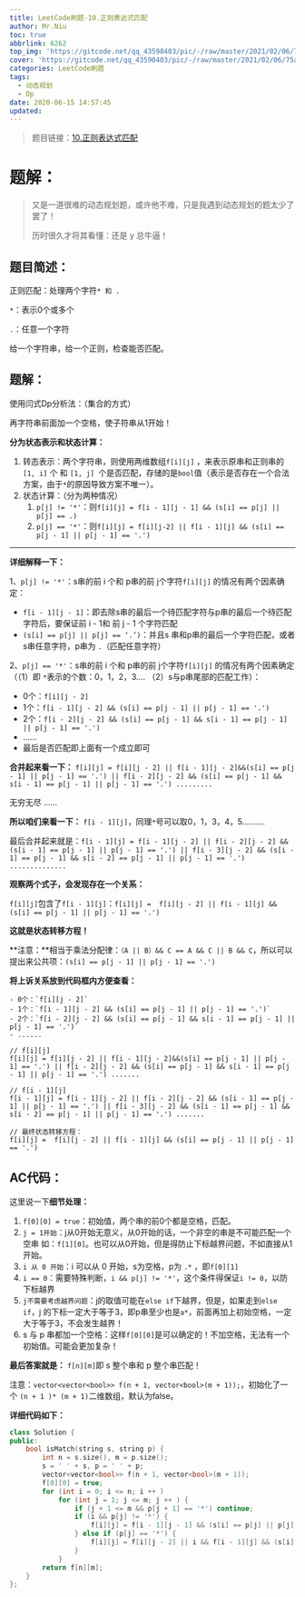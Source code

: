 ```yaml
---
title: LeetCode刷题-10.正则表达式匹配
author: Mr.Niu
toc: true
abbrlink: 6262
top_img: 'https://gitcode.net/qq_43590403/pic/-/raw/master/2021/02/06/75a319eb796ea3b3991c19b40c821e28.png'
cover: 'https://gitcode.net/qq_43590403/pic/-/raw/master/2021/02/06/75a319eb796ea3b3991c19b40c821e28.png'
categories: LeetCode刷题
tags:
  - 动态规划
  - Dp
date: 2020-06-15 14:57:45
updated:
---
```








> 题目链接：[10.正则表达式匹配](https://leetcode-cn.com/problems/regular-expression-matching/)



# 题解：



> 又是一道很难的动态规划题，或许他不难，只是我遇到动态规划的题太少了罢了！
>
> 历时很久才将其看懂：还是 y 总牛逼！



## 题目简述：



正则匹配：处理两个字符`* 和 .`

`*`：表示0个或多个

`.`：任意一个字符



给一个字符串，给一个正则，检查能否匹配。



## 题解：



使用闫式Dp分析法：（集合的方式）



再字符串前面加一个空格，使子符串从1开始！



**分为状态表示和状态计算：**



1. 转态表示：两个字符串，则使用两维数组`f[i][j]` ，来表示原串和正则串的 `[1, i]` 个 和 `[1, j] `个是否匹配，存储的是`bool`值（表示是否存在一个合法方案，由于`*`的原因导致方案不唯一）。
2. 状态计算：（分为两种情况）
   1. `p[j] != '*'`：则`f[i][j] = f[i - 1][j - 1] && (s[i] == p[j] || p[j] == .)`
   2. `p[j] == '*'`：则`f[i][j] = f[i][j-2] || f[i - 1][j] && (s[i] == p[j - 1] || p[j - 1] == '.')`



---



**详细解释一下：**



1、`p[j] != '*'`：s串的前 i 个和 p串的前 j个字符`f[i][j]` 的情况有两个因素确定：

- `f[i - 1][j - 1]`：即去除s串的最后一个待匹配字符与p串的最后一个待匹配字符后，要保证前 i - 1和 前 j - 1 个字符匹配
- `(s[i] == p[j] || p[j] == ‘.’)`：并且s 串和p串的最后一个字符匹配，或者s串任意字符，p串为 `.`（匹配任意字符）



2、`p[j] == '*'`：s串的前 i 个和 p串的前 j个字符`f[i][j]` 的情况有两个因素确定（（1）即 `*`表示的个数：0，1，2，3....  （2）s与p串尾部的匹配工作）：

- 0个：`f[i][j - 2]`
- 1个：`f[i - 1][j - 2] && (s[i] == p[j - 1] || p[j - 1] == '.')`
- 2个：`f[i - 2][j - 2] && (s[i] == p[j - 1] && s[i - 1] == p[j - 1] || p[j - 1] == '.')`
- ......
- 最后是否匹配即上面有一个成立即可

**合并起来看一下：** `f[i][j] = f[i][j - 2] || f[i - 1][j - 2]&&(s[i] == p[j - 1] || p[j - 1] == '.') || f[i - 2][j - 2] && (s[i] == p[j - 1] && s[i - 1] == p[j - 1] || p[j - 1] == '.') .........`

无穷无尽 ......

**所以咱们来看一下：** `f[i - 1][j]`，同理`*`号可以取0，1，3，4，5..........

最后合并起来就是：`f[i - 1][j] = f[i - 1][j - 2] || f[i - 2][j - 2] && (s[i - 1] == p[j - 1] || p[j - 1] == '.') || f[i - 3][j - 2] && (s[i - 1] == p[j - 1] && s[i - 2] == p[j - 1] || p[j - 1] == '.') ..............`



**观察两个式子，会发现存在一个关系：**

`f[i][j]`包含了`f[i - 1][j]`：`f[i][j] =  f[i][j - 2] || f[i - 1][j] && (s[i] == p[j - 1] || p[j - 1] == '.')`

**这就是状态转移方程！**

**注意：**相当于乘法分配律：`（A || B）&& C == A && C || B && C`，所以可以提出来公共项：`(s[i] == p[j - 1] || p[j - 1] == '.')`





**将上诉关系放到代码框内方便查看：**



```
- 0个：`f[i][j - 2]`
- 1个：`f[i - 1][j - 2] && (s[i] == p[j - 1] || p[j - 1] == '.')`
- 2个：`f[i - 2][j - 2] && (s[i] == p[j - 1] && s[i - 1] == p[j - 1] || p[j - 1] == '.')`
- ......

// f[i][j]
f[i][j] = f[i][j - 2] || f[i - 1][j - 2]&&(s[i] == p[j - 1] || p[j - 1] == '.') || f[i - 2][j - 2] && (s[i] == p[j - 1] && s[i - 1] == p[j - 1] || p[j - 1] == '.') .......

// f[i - 1][j]
f[i - 1][j] = f[i - 1][j - 2] || f[i - 2][j - 2] && (s[i - 1] == p[j - 1] || p[j - 1] == '.') || f[i - 3][j - 2] && (s[i - 1] == p[j - 1] && s[i - 2] == p[j - 1] || p[j - 1] == '.') .......

// 最终状态转移方程：
f[i][j] =  f[i][j - 2] || f[i - 1][j] && (s[i] == p[j - 1] || p[j - 1] == '.')
```



## AC代码：



这里说一下**细节处理：**



1. `f[0][0] = true`：初始值，两个串的前0个都是空格，匹配。
2. `j = 1开始`：j从0开始无意义，从0开始的话，一个非空的串是不可能匹配一个空串 如：`f[1][0]`。也可以从0开始，但是得防止下标越界问题，不如直接从1开始。
3. `i 从 0 开始`：i 可以从 0 开始，s为空格，p为 `.*` ，即`f[0][1]`
4. `i == 0`：需要特殊判断，`i && p[j] != '*'`，这个条件得保证`i != 0`，以防下标越界
5. `j不需要考虑越界问题`：j的取值可能在`else if`下越界，但是，如果走到`else if`，j 的下标一定大于等于3，即p串至少也是`a*`，前面再加上初始空格，一定大于等于3，不会发生越界！
6. s 与 p 串都加一个空格：这样`f[0][0]`是可以确定的！不加空格，无法有一个初始值。可能会更加复杂！



**最后答案就是：** `f[n][m]`即 s 整个串和 p 整个串匹配！



注意：`vector<vector<bool>> f(n + 1, vector<bool>(m + 1));`，初始化了一个 `(n + 1 )* (m + 1)`二维数组，默认为false。



**详细代码如下：**



```c++
class Solution {
public:
    bool isMatch(string s, string p) {
        int n = s.size(), m = p.size();
        s = ' ' + s, p = ' ' + p;
        vector<vector<bool>> f(n + 1, vector<bool>(m + 1));
        f[0][0] = true;
        for (int i = 0; i <= n; i ++ )
            for (int j = 1; j <= m; j ++ ) {
                if (j + 1 <= m && p[j + 1] == '*') continue;
                if (i && p[j] != '*') {
                    f[i][j] = f[i - 1][j - 1] && (s[i] == p[j] || p[j] == '.');
                } else if (p[j] == '*') {
                    f[i][j] = f[i][j - 2] || i && f[i - 1][j] && (s[i] == p[j - 1] || p[j - 1] == '.');
                }
            }
        return f[n][m];
    }
};
```








